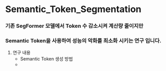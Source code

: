 # Semantic_Token_Segmentation

### 기존 SegFormer 모델에서 Token 수 감소시켜 계산량 줄이지만 
### Semantic Token을 사용하여 성능의 악화를 최소화 시키는 연구 입니다.

1. 연구 내용
   * Semantic Token 생성 방법
   * 
